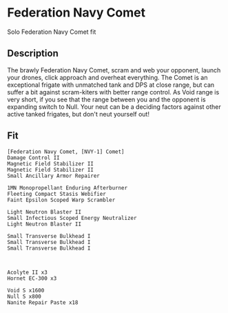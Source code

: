 # Federation Navy Comet

Solo Federation Navy Comet fit


## Description

The brawly Federation Navy Comet, scram and web your opponent, launch your drones, click approach and overheat everything. The Comet is an exceptional frigate with unmatched tank and DPS at close range, but can suffer a bit against scram-kiters with better range control. As Void range is very short, if you see that the range between you and the opponent is expanding switch to Null. Your neut can be a deciding factors against other active tanked frigates, but don't neut yourself out!

## Fit

```
[Federation Navy Comet, [NVY-1] Comet]
Damage Control II
Magnetic Field Stabilizer II
Magnetic Field Stabilizer II
Small Ancillary Armor Repairer

1MN Monopropellant Enduring Afterburner
Fleeting Compact Stasis Webifier
Faint Epsilon Scoped Warp Scrambler

Light Neutron Blaster II
Small Infectious Scoped Energy Neutralizer
Light Neutron Blaster II

Small Transverse Bulkhead I
Small Transverse Bulkhead I
Small Transverse Bulkhead I



Acolyte II x3
Hornet EC-300 x3

Void S x1600
Null S x800
Nanite Repair Paste x18
```